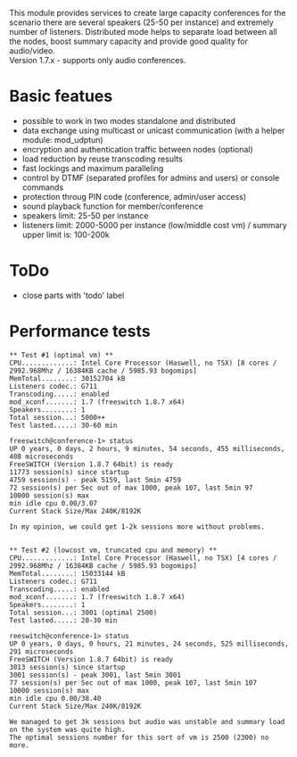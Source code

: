 <p>
 This module provides services to create large capacity conferences for the scenario there are several speakers (25-50 per instance) and extremely number of listeners. Distributed mode helps to separate load between all the nodes, boost summary capacity and provide good quality for audio/video.<br>
 Version 1.7.x - supports only audio conferences.
</p>

# Basic featues
 - possible to work in two modes standalone and distributed
 - data exchange using multicast or unicast communication (with a helper module: mod_udptun)
 - encryption and authentication traffic between nodes (optional)
 - load reduction by reuse transcoding results
 - fast lockings and maximum paralleling
 - control by DTMF (separated profiles for admins and users) or console commands
 - protection throug PIN code (conference, admin/user access)
 - sound playback function for member/conference
 - speakers limit: 25-50 per instance
 - listeners limit: 2000-5000 per instance (low/middle cost vm) / summary upper limit is: 100-200k
 
# ToDo
- close parts with 'todo' label

# Performance tests
```
** Test #1 (optimal vm) **
CPU.............: Intel Core Processor (Haswell, no TSX) [8 cores / 2992.968Mhz / 16384KB cache / 5985.93 bogomips]
MemTotal........: 30152704 kB
Listeners codec.: G711
Transcoding.....: enabled
mod_xconf.......: 1.7 (freeswitch 1.8.7 x64)
Speakers........: 1
Total session...: 5000++
Test lasted.....: 30-60 min

freeswitch@conference-1> status
UP 0 years, 0 days, 2 hours, 9 minutes, 54 seconds, 455 milliseconds, 408 microseconds
FreeSWITCH (Version 1.8.7 64bit) is ready
11773 session(s) since startup
4759 session(s) - peak 5159, last 5min 4759
72 session(s) per Sec out of max 1000, peak 107, last 5min 97
10000 session(s) max
min idle cpu 0.00/3.07
Current Stack Size/Max 240K/8192K

In my opinion, we could get 1-2k sessions more without problems.


** Test #2 (lowcost vm, truncated cpu and memory) **
CPU.............: Intel Core Processor (Haswell, no TSX) [4 cores / 2992.968Mhz / 16384KB cache / 5985.93 bogomips]
MemTotal........: 15033144 kB
Listeners codec.: G711
Transcoding.....: enabled
mod_xconf.......: 1.7 (freeswitch 1.8.7 x64)
Speakers........: 1
Total session...: 3001 (optimal 2500)
Test lasted.....: 20-30 min

reeswitch@conference-1> status
UP 0 years, 0 days, 0 hours, 21 minutes, 24 seconds, 525 milliseconds, 291 microseconds
FreeSWITCH (Version 1.8.7 64bit) is ready
3013 session(s) since startup
3001 session(s) - peak 3001, last 5min 3001
77 session(s) per Sec out of max 1000, peak 107, last 5min 107
10000 session(s) max
min idle cpu 0.00/38.40
Current Stack Size/Max 240K/8192K

We managed to get 3k sessions but audio was unstable and summary load on the system was quite high.
The optimal sessions number for this sort of vm is 2500 (2300) no more.
```
